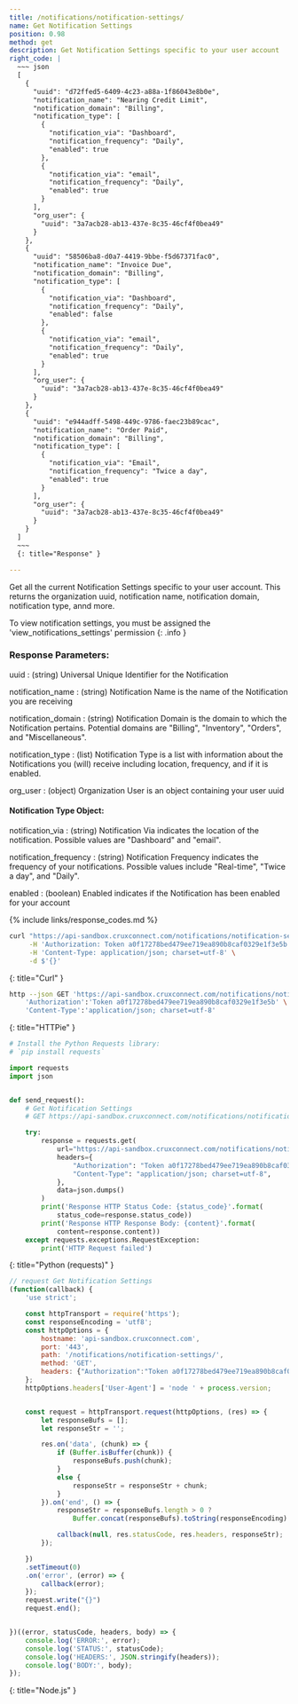 ```yaml
---
title: /notifications/notification-settings/
name: Get Notification Settings
position: 0.98
method: get
description: Get Notification Settings specific to your user account
right_code: |
  ~~~ json
  [
    {
      "uuid": "d72ffed5-6409-4c23-a88a-1f86043e8b0e",
      "notification_name": "Nearing Credit Limit",
      "notification_domain": "Billing",
      "notification_type": [
        {
          "notification_via": "Dashboard",
          "notification_frequency": "Daily",
          "enabled": true
        },
        {
          "notification_via": "email",
          "notification_frequency": "Daily",
          "enabled": true
        }
      ],
      "org_user": {
        "uuid": "3a7acb28-ab13-437e-8c35-46cf4f0bea49"
      }
    },
    {
      "uuid": "58506ba8-d0a7-4419-9bbe-f5d67371fac0",
      "notification_name": "Invoice Due",
      "notification_domain": "Billing",
      "notification_type": [
        {
          "notification_via": "Dashboard",
          "notification_frequency": "Daily",
          "enabled": false
        },
        {
          "notification_via": "email",
          "notification_frequency": "Daily",
          "enabled": true
        }
      ],
      "org_user": {
        "uuid": "3a7acb28-ab13-437e-8c35-46cf4f0bea49"
      }
    },
    {
      "uuid": "e944adff-5498-449c-9786-faec23b89cac",
      "notification_name": "Order Paid",
      "notification_domain": "Billing",
      "notification_type": [
        {
          "notification_via": "Email",
          "notification_frequency": "Twice a day",
          "enabled": true
        }
      ],
      "org_user": {
        "uuid": "3a7acb28-ab13-437e-8c35-46cf4f0bea49"
      }
    }
  ]
  ~~~
  {: title="Response" }

---
```

Get all the current Notification Settings specific to your user account. This returns the organization uuid, notification name, notification domain, notification type, annd more.

To view notification settings, you must be assigned the 'view_notifications_settings' permission
{: .info }

### Response Parameters:

uuid
: (string) Universal Unique Identifier for the Notification

notification_name
: (string) Notification Name is the name of the Notification you are receiving

notification_domain
: (string) Notification Domain is the domain to which the Notification pertains. Potential domains are "Billing", "Inventory", "Orders", and "Miscellaneous".

notification_type
: (list) Notification Type is a list with information about the Notifications you (will) receive including location, frequency, and if it is enabled.

org_user
: (object) Organization User is an object containing your user uuid

#### Notification Type Object:

notification_via
: (string) Notification Via indicates the location of the notification. Possible values are "Dashboard" and "email".

notification_frequency
: (string) Notification Frequency indicates the frequency of your notifications. Possible values include "Real-time", "Twice a day", and "Daily".

enabled
: (boolean) Enabled indicates if the Notification has been enabled for your account

{% include links/response_codes.md %}

~~~ bash
curl "https://api-sandbox.cruxconnect.com/notifications/notification-settings/" \
     -H 'Authorization: Token a0f17278bed479ee719ea890b8caf0329e1f3e5b' \
     -H 'Content-Type: application/json; charset=utf-8' \
     -d $'{}'

~~~
{: title="Curl" }

~~~ bash
http --json GET 'https://api-sandbox.cruxconnect.com/notifications/notification-settings/' \
    'Authorization':'Token a0f17278bed479ee719ea890b8caf0329e1f3e5b' \
    'Content-Type':'application/json; charset=utf-8'


~~~
{: title="HTTPie" }

~~~ python
# Install the Python Requests library:
# `pip install requests`

import requests
import json


def send_request():
    # Get Notification Settings
    # GET https://api-sandbox.cruxconnect.com/notifications/notification-settings/

    try:
        response = requests.get(
            url="https://api-sandbox.cruxconnect.com/notifications/notification-settings/",
            headers={
                "Authorization": "Token a0f17278bed479ee719ea890b8caf0329e1f3e5b",
                "Content-Type": "application/json; charset=utf-8",
            },
            data=json.dumps()
        )
        print('Response HTTP Status Code: {status_code}'.format(
            status_code=response.status_code))
        print('Response HTTP Response Body: {content}'.format(
            content=response.content))
    except requests.exceptions.RequestException:
        print('HTTP Request failed')

~~~
{: title="Python (requests)" }

~~~ javascript
// request Get Notification Settings
(function(callback) {
    'use strict';

    const httpTransport = require('https');
    const responseEncoding = 'utf8';
    const httpOptions = {
        hostname: 'api-sandbox.cruxconnect.com',
        port: '443',
        path: '/notifications/notification-settings/',
        method: 'GET',
        headers: {"Authorization":"Token a0f17278bed479ee719ea890b8caf0329e1f3e5b","Content-Type":"application/json; charset=utf-8"}
    };
    httpOptions.headers['User-Agent'] = 'node ' + process.version;


    const request = httpTransport.request(httpOptions, (res) => {
        let responseBufs = [];
        let responseStr = '';

        res.on('data', (chunk) => {
            if (Buffer.isBuffer(chunk)) {
                responseBufs.push(chunk);
            }
            else {
                responseStr = responseStr + chunk;
            }
        }).on('end', () => {
            responseStr = responseBufs.length > 0 ?
                Buffer.concat(responseBufs).toString(responseEncoding) : responseStr;

            callback(null, res.statusCode, res.headers, responseStr);
        });

    })
    .setTimeout(0)
    .on('error', (error) => {
        callback(error);
    });
    request.write("{}")
    request.end();


})((error, statusCode, headers, body) => {
    console.log('ERROR:', error);
    console.log('STATUS:', statusCode);
    console.log('HEADERS:', JSON.stringify(headers));
    console.log('BODY:', body);
});

~~~
{: title="Node.js" }
